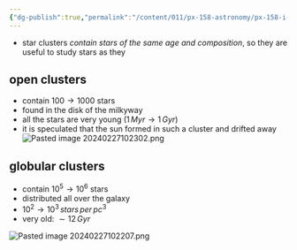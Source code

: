 ```yaml
---
{"dg-publish":true,"permalink":"/content/011/px-158-astronomy/px-158-i-stars/px-158-i4-star-clusters/","noteIcon":"1","created":"2025-08-27T13:14:00.462+01:00","updated":"2024-11-26T20:14:06.000+00:00"}
---
```


- star clusters *contain stars of the same age and composition*, so they are useful to study stars as they 
## open clusters
- contain $100\to1000$ stars
- found in the disk of the milkyway
- all the stars are very young ($1\,Myr\to 1\,Gyr$)
- it is speculated that the sun formed in such a cluster and drifted away
![Pasted image 20240227102302.png](/img/user/pics/Pasted%20image%2020240227102302.png)
## globular clusters
- contain $10^{5}\to10^{6}$ stars
- distributed all over the galaxy
- $10^{2}\to10^{3}\,stars\,per\,pc^{3}$ 
- very old: $\sim 12\,Gyr$

![Pasted image 20240227102207.png](/img/user/pics/Pasted%20image%2020240227102207.png)
